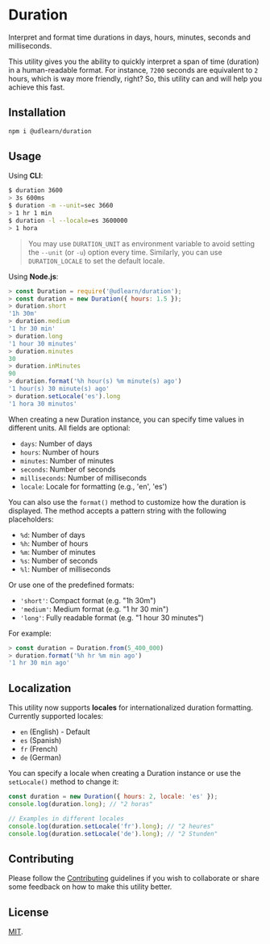 # Duration

Interpret and format time durations in days, hours, minutes, seconds and milliseconds.

This utility gives you the ability to quickly interpret a span of time (duration) in a
human-readable format. For instance, `7200` seconds are equivalent to `2` hours, which
is way more friendly, right? So, this utility can and will help you achieve this fast.

## Installation

```bash
npm i @udlearn/duration
```

## Usage

Using **CLI**:

```bash
$ duration 3600
> 3s 600ms
$ duration -m --unit=sec 3660
> 1 hr 1 min
$ duration -l --locale=es 3600000
> 1 hora
```

> You may use `DURATION_UNIT` as environment variable to avoid setting the `--unit` (or `-u`)
> option every time. Similarly, you can use `DURATION_LOCALE` to set the default locale.

Using **Node.js**:

```js
> const Duration = require('@udlearn/duration');
> const duration = new Duration({ hours: 1.5 });
> duration.short
'1h 30m'
> duration.medium
'1 hr 30 min'
> duration.long
'1 hour 30 minutes'
> duration.minutes
30
> duration.inMinutes
90
> duration.format('%h hour(s) %m minute(s) ago')
'1 hour(s) 30 minute(s) ago'
> duration.setLocale('es').long
'1 hora 30 minutos'
```

When creating a new Duration instance, you can specify time values in different units.
All fields are optional:

- `days`: Number of days
- `hours`: Number of hours
- `minutes`: Number of minutes
- `seconds`: Number of seconds
- `milliseconds`: Number of milliseconds
- `locale`: Locale for formatting (e.g., 'en', 'es')

You can also use the `format()` method to customize how the duration is displayed.
The method accepts a pattern string with the following placeholders:

- `%d`: Number of days
- `%h`: Number of hours
- `%m`: Number of minutes
- `%s`: Number of seconds
- `%l`: Number of milliseconds

Or use one of the predefined formats:

- `'short'`: Compact format (e.g. "1h 30m")
- `'medium'`: Medium format (e.g. "1 hr 30 min")
- `'long'`: Fully readable format (e.g. "1 hour 30 minutes")

For example:

```js
> const duration = Duration.from(5_400_000)
> duration.format('%h hr %m min ago')
'1 hr 30 min ago'
```

## Localization

This utility now supports **locales** for internationalized duration formatting. Currently supported locales:

- `en` (English) - Default
- `es` (Spanish)
- `fr` (French)
- `de` (German)

You can specify a locale when creating a Duration instance or use the `setLocale()` method to change it:

```js
const duration = new Duration({ hours: 2, locale: 'es' });
console.log(duration.long); // "2 horas"

// Examples in different locales
console.log(duration.setLocale('fr').long); // "2 heures"
console.log(duration.setLocale('de').long); // "2 Stunden"
```

## Contributing

Please follow the [Contributing](CONTRIBUTING.md) guidelines if you wish to collaborate
or share some feedback on how to make this utility better.

## License

[MIT](LICENSE).
